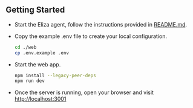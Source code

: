 ## Getting Started

- Start the Eliza agent, follow the instructions provided in [README.md](./agent/README.md).
- Copy the example .env file to create your local configuration.

  ```bash
  cd ./web
  cp .env.example .env
  ```

- Start the web app.

  ```bash
  npm install --legacy-peer-deps
  npm run dev
  ```

- Once the server is running, open your browser and visit [http://localhost:3001](http://localhost:3001)
